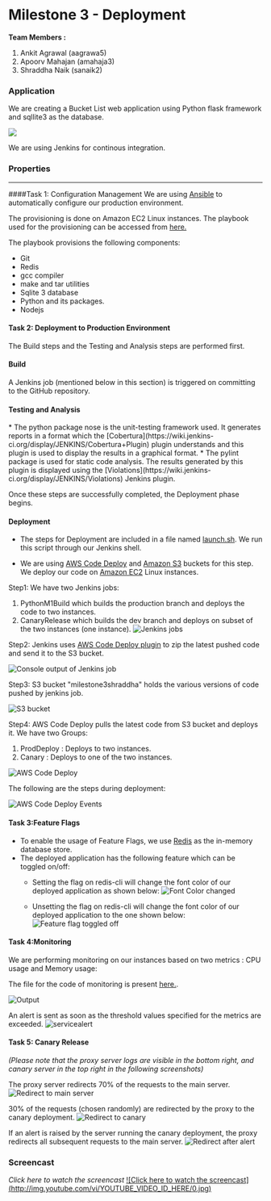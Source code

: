 Milestone 3 - Deployment
===========


**Team Members :**

1. Ankit Agrawal (aagrawa5)
2. Apoorv Mahajan (amahaja3)
3. Shraddha Naik (sanaik2)

### Application

We are creating a Bucket List web application using Python flask framework and sqllite3 as the database.

![](https://github.com/Shraddha512/MS1/blob/master/images/Screen%20Shot%202015-10-01%20at%2010.26.07%20PM.png)


We are using Jenkins for continous integration.

### Properties
---

####Task 1: Configuration Management
We are using [Ansible](http://docs.ansible.com/ansible/intro.html) to automatically configure our production environment.

The provisioning is done on Amazon EC2 Linux instances. The playbook used for the provisioning can be accessed from [here.](https://github.com/Shraddha512/M3-Deployment/blob/master/playbook.yml)

The playbook provisions the following components:
* Git
* Redis
* gcc compiler
* make and tar utilities
* Sqlite 3 database
* Python and its packages.
* Nodejs

#### Task 2: Deployment to Production Environment

The Build steps and the Testing and Analysis steps are performed first.

<h4>Build</h4>
A Jenkins job (mentioned below in this section) is triggered on committing to the GitHub repository.

<h4>Testing and Analysis</h4>
* The python package nose is the unit-testing framework used. It generates reports in a format which the [Cobertura](https://wiki.jenkins-ci.org/display/JENKINS/Cobertura+Plugin) plugin understands and this plugin is used to display the results in a graphical format.
* The pylint package is used for static code analysis. The results generated by this plugin is displayed using the 
 [Violations](https://wiki.jenkins-ci.org/display/JENKINS/Violations) Jenkins plugin.

Once these steps are successfully completed, the Deployment phase begins.

<h4>Deployment</h4>

* The steps for Deployment are included in a file named [launch.sh](https://github.com/Shraddha512/M3-Deployment/blob/master/launch.sh). We run this script through our Jenkins shell.

* We are using [AWS Code Deploy](https://aws.amazon.com/codedeploy/) and [Amazon S3](https://aws.amazon.com/s3/) buckets for this step. We deploy our code on [Amazon EC2](https://aws.amazon.com/ec2/) Linux instances.

Step1: We have two Jenkins jobs: 
1. PythonM1Build which builds the production branch and deploys the code to two instances.
2. CanaryRelease which builds the dev branch and deploys on subset of the two instances (one instance).
![Jenkins jobs](https://github.com/Shraddha512/M3-Deployment/blob/master/images/jenkins%20jobs.png)

Step2: Jenkins uses [AWS Code Deploy plugin](https://github.com/awslabs/aws-codedeploy-plugin) to zip the latest pushed code and send it to the S3 bucket.

![Console output of Jenkins job](https://github.com/Shraddha512/M3-Deployment/blob/master/images/zipping%20console.png)

Step3: S3 bucket "milestone3shraddha" holds the various versions of code pushed by jenkins job.

![S3 bucket](https://github.com/Shraddha512/M3-Deployment/blob/master/images/s3bucket.png)

Step4: AWS Code Deploy pulls the latest code from S3 bucket and deploys it. We have two Groups:
1. ProdDeploy : Deploys to two instances.
2. Canary : Deploys to one of the two instances. 

![AWS Code Deploy](https://github.com/Shraddha512/M3-Deployment/blob/master/images/deploymentapp.png)

The following are the steps during deployment:

![AWS Code Deploy Events](https://github.com/Shraddha512/M3-Deployment/blob/master/images/deployevents.png)

#### Task 3:Feature Flags
* To enable the usage of Feature Flags, we use [Redis](http://redis.io/) as the in-memory database store.
* The deployed application has the following feature which can be toggled on/off:
  * Setting the flag on redis-cli will change the font color of our deployed application as shown below:
![Font Color changed](https://github.com/Shraddha512/M3-Deployment/blob/master/images/redis.png)

  * Unsetting the flag on redis-cli will change the font color of our deployed application to the one shown below:
![Feature flag toggled off](https://cloud.githubusercontent.com/assets/9305577/11252538/b3db2bf8-8e04-11e5-9366-a8b56416cbc7.png)

#### Task 4:Monitoring

We are performing monitoring on our instances based on two metrics : CPU usage and Memory usage: 

The file for the code of monitoring is present [here.](https://github.com/Shraddha512/M3-Deployment/blob/master/main.js).

![Output](https://github.com/Shraddha512/M3-Deployment/blob/master/images/Screen%20Shot%202015-11-17%20at%2010.20.08%20PM.png)

An alert is sent as soon as the threshold values specified for the metrics are exceeded.
![servicealert](https://cloud.githubusercontent.com/assets/9305577/11252646/41d3ec6a-8e05-11e5-921c-8da94f98b476.png)


#### Task 5: Canary Release
*(Please note that the proxy server logs are visible in the bottom right, and canary server in the top right in the following screenshots)*

The proxy server redirects 70% of the requests to the main server.
![Redirect to main server](https://cloud.githubusercontent.com/assets/3266051/11253002/1f7d503c-8e07-11e5-9a65-0c246f75a796.png)

30% of the requests (chosen randomly) are redirected by the proxy to the canary deployment.
![Redirect to canary](https://cloud.githubusercontent.com/assets/3266051/11253057/66fce350-8e07-11e5-964a-cc24d510260c.png)

If an alert is raised by the server running the canary deployment, the proxy redirects all subsequent requests to the main server.
![Redirect after alert](https://cloud.githubusercontent.com/assets/3266051/11253081/7e8b7cb6-8e07-11e5-875f-8bf6d182073b.png)



<h3>Screencast </h3>

<i>Click here to watch the screencast </i>
[![Click here to watch the screencast] (http://img.youtube.com/vi/YOUTUBE_VIDEO_ID_HERE/0.jpg)](https://youtu.be/4CTNIQw-mHg)
